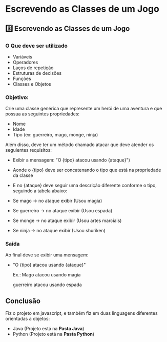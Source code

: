 # Escrevendo as Classes de um Jogo

## 3️⃣ Escrevendo as Classes de um Jogo

### O Que deve ser utilizado

* Variáveis
* Operadores
* Laços de repetição
* Estruturas de decisões
* Funções
* Classes e Objetos

### Objetivo:

Crie uma classe genérica que represente um herói de uma aventura e que possua as seguintes propriedades:

* Nome
* Idade
* Tipo (ex: guerreiro, mago, monge, ninja)

Além disso, deve ter um método chamado atacar que deve atender os seguientes requisitos:

* Exibir a mensagem: "O {tipo} atacou usando {ataque}")
* Aonde o {tipo} deve ser concatenando o tipo que está na propriedade da classe
* E no {ataque} deve seguir uma descrição diferente conforme o tipo, seguindo a tabela abaixo:

* Se mago -> no ataque exibir (Usou magia)
* Se guerreiro -> no ataque exibir (Usou espada)
* Se monge -> no ataque exibir (Usou artes marciais)
* Se ninja -> no ataque exibir (Usou shuriken)

### Saída

Ao final deve se exibir uma mensagem:

* "O {tipo} atacou usando {ataque}"

  Ex.: Mago atacou usando magia

  guerreiro atacou usando espada




## Conclusão

Fiz o projeto em javascript, e também fiz em duas linguagens diferentes orientadas a objetos:

* Java (Projeto está na **Pasta Java**)
* Python (Projeto está na **Pasta Python**)
